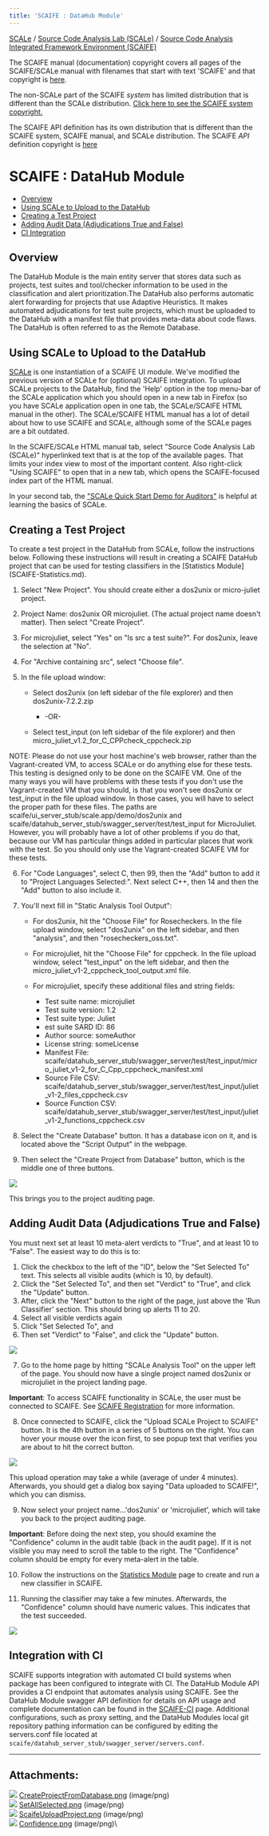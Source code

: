 ```yaml
---
title: 'SCAIFE : DataHub Module'
---
```


[SCALe](index.md) / [Source Code Analysis Lab (SCALe)](Welcome.md) / [Source Code Analysis Integrated Framework Environment (SCAIFE)](SCAIFE-Welcome.md)
<!-- <legal> -->
<!-- Copyright 2021 Carnegie Mellon University. -->
<!--  -->
<!-- This material is based upon work funded and supported by the -->
<!-- Department of Defense under Contract No. FA8702-15-D-0002 with -->
<!-- Carnegie Mellon University for the operation of the Software -->
<!-- Engineering Institute, a federally funded research and development -->
<!-- center. -->
<!--  -->
<!-- The view, opinions, and/or findings contained in this material are -->
<!-- those of the author(s) and should not be construed as an official -->
<!-- Government position, policy, or decision, unless designated by other -->
<!-- documentation. -->
<!--  -->
<!-- References herein to any specific commercial product, process, or -->
<!-- service by trade name, trade mark, manufacturer, or otherwise, does -->
<!-- not necessarily constitute or imply its endorsement, recommendation, -->
<!-- or favoring by Carnegie Mellon University or its Software Engineering -->
<!-- Institute. -->
<!--  -->
<!-- NO WARRANTY. THIS CARNEGIE MELLON UNIVERSITY AND SOFTWARE ENGINEERING -->
<!-- INSTITUTE MATERIAL IS FURNISHED ON AN 'AS-IS' BASIS. CARNEGIE MELLON -->
<!-- UNIVERSITY MAKES NO WARRANTIES OF ANY KIND, EITHER EXPRESSED OR -->
<!-- IMPLIED, AS TO ANY MATTER INCLUDING, BUT NOT LIMITED TO, WARRANTY OF -->
<!-- FITNESS FOR PURPOSE OR MERCHANTABILITY, EXCLUSIVITY, OR RESULTS -->
<!-- OBTAINED FROM USE OF THE MATERIAL. CARNEGIE MELLON UNIVERSITY DOES NOT -->
<!-- MAKE ANY WARRANTY OF ANY KIND WITH RESPECT TO FREEDOM FROM PATENT, -->
<!-- TRADEMARK, OR COPYRIGHT INFRINGEMENT. -->
<!--  -->
<!-- [DISTRIBUTION STATEMENT A] This material has been approved for public -->
<!-- release and unlimited distribution.  Please see Copyright notice for -->
<!-- non-US Government use and distribution. -->
<!--  -->
<!-- This work is licensed under a Creative Commons Attribution-ShareAlike -->
<!-- 4.0 International License. -->
<!--  -->
<!-- Carnegie Mellon® and CERT® are registered in the U.S. Patent and -->
<!-- Trademark Office by Carnegie Mellon University. -->
<!--   -->
<!-- DM20-0043 -->
<!-- </legal> -->

The SCAIFE manual (documentation) copyright covers all pages of the SCAIFE/SCALe manual with filenames that start with text 'SCAIFE' and that copyright is [here](SCAIFE-MANUAL-copyright.md).

The non-SCALe part of the SCAIFE _system_ has limited distribution that is different than the SCALe distribution. [Click here to see the SCAIFE system copyright.](SCAIFE-SYSTEM-copyright.md)

The SCAIFE API definition has its own distribution that is different than the SCAIFE system, SCAIFE manual, and SCALe distribution. The SCAIFE _API_ definition copyright is [here](SCAIFE-API-copyright.md)

SCAIFE : DataHub Module
=======================

-   [Overview](#overview)
-   [Using SCALe to Upload to the DataHub](#using-scale-to-upload-to-the-datahub)
-   [Creating a Test Project](#creating-a-test-project)
-   [Adding Audit Data (Adjudications True and False)](#adding-audit-data-adjudications-true-and-false)
-   [CI Integration](#integration-with-ci)

Overview
--------
The DataHub Module is the main entity server that stores data such as projects, test suites and tool/checker
information to be used in the classification and alert prioritization.The DataHub also performs
automatic alert forwarding for projects that use Adaptive Heuristics. It makes automated
adjudications for test suite projects, which must be uploaded to the DataHub with a manifest
file that provides meta-data about code flaws. The DataHub is often referred to as the Remote Database.

Using SCALe to Upload to the DataHub
--------

[SCALe](Welcome.md) is one instantiation of a SCAIFE UI module. We've
modified the previous version of SCALe for (optional) SCAIFE
integration. To upload SCALe projects to the DataHub, find the 'Help' option in the top menu-bar of the
SCALe application which you should open in a new tab in Firefox (so you have SCALe application open in one tab,
the SCALe/SCAIFE HTML manual in the other). The SCALe/SCAIFE HTML manual has a lot of detail about how to
use SCAIFE and SCALe, although some of the SCALe pages are a bit outdated.

In the SCAIFE/SCALe HTML manual tab, select "Source Code Analysis Lab (SCALe)" hyperlinked text that is at
the top of the available pages. That limits your index view to most of the important content.
Also right-click "Using SCAIFE" to open that in a new tab, which opens the SCAIFE-focused index part of the HTML manual.

In your second tab, the ["SCALe Quick Start Demo for Auditors"](SCALe-Quick-Start-Demo-for-Auditors.md) is helpful at learning the basics of SCALe.


Creating a Test Project
--------

To create a test project in the DataHub from SCALe, follow the instructions below. Following these instructions will
result in creating a SCAIFE DataHub project that can be used for testing classifiers in the [Statistics Module]
(SCAIFE-Statistics.md).

1. Select "New Project". You should create either a dos2unix or micro-juliet project.

2. Project Name: dos2unix OR microjuliet. (The actual project name doesn't matter). Then select "Create Project".

3. For microjuliet, select "Yes" on "Is src a test suite?". For dos2unix, leave the selection at "No".

4. For "Archive containing src", select "Choose file".

5. In the file upload window:

   * Select dos2unix (on left sidebar of the file explorer) and then dos2unix-7.2.2.zip

     * -OR-

   * Select test_input (on left sidebar of the file explorer) and then micro_juliet_v1.2_for_C_CPPcheck_cppcheck.zip

NOTE: Please do not use your host machine's web browser, rather than the Vagrant-created VM, to access SCALe or do anything else for these tests.
This testing is designed only to be done on the SCAIFE VM.
One of the many ways you will have problems with these tests if you don't use the Vagrant-created VM that you should,
is that you won't see dos2unix  or test_input  in the file upload window.
In those cases, you will have to select the proper path for these files.
The paths are scaife/ui_server_stub/scale.app/demo/dos2unix and scaife/datahub_server_stub/swagger_server/test/test_input for MicroJuliet.
However, you will probably have a lot of other problems if you do that, because our VM has particular things added in particular places that work with the test.
So you should only use the Vagrant-created SCAIFE VM for these tests.

6. For "Code Languages", select C, then 99, then the "Add" button to add it to "Project Languages Selected:". Next select C++, then 14 and then the "Add" button to also include it.

7. You'll next fill in "Static Analysis Tool Output":

   * For dos2unix, hit the "Choose File" for Rosecheckers. In the file upload window, select "dos2unix" on the left sidebar, and then "analysis", and then "rosecheckers_oss.txt".

   * For microjuliet, hit the "Choose File" for cppcheck. In the file upload window, select "test_input" on the left sidebar, and then the micro_juliet_v1-2_cppcheck_tool_output.xml file.

   * For microjuliet, specify these additional files and string fields:
     * Test suite name: microjuliet
     * Test suite version: 1.2
     * Test suite type: Juliet
     * est suite SARD ID: 86
     * Author source: someAuthor
     * License string: someLicense
     * Manifest File: scaife/datahub_server_stub/swagger_server/test/test_input/micro_juliet_v1-2_for_C_Cpp_cppcheck_manifest.xml
     * Source File CSV: scaife/datahub_server_stub/swagger_server/test/test_input/juliet_v1-2_files_cppcheck.csv
     * Source Function CSV: scaife/datahub_server_stub/swagger_server/test/test_input/juliet_v1-2_functions_cppcheck.csv

8. Select the "Create Database" button. It has a database icon on it, and is located above the "Script Output" in the webpage.
9. Then select the "Create Project from Database" button, which is the middle one of three buttons.

![](attachments/CreateProjectFromDatabase.png)

This brings you to the project auditing page.

Adding Audit Data (Adjudications True and False)
--------

You must next set at least 10 meta-alert verdicts to "True", and at least 10 to "False". The easiest way to do this is to:

1. Click the checkbox to the left of the "ID", below the "Set Selected To" text. This selects all visible audits (which is 10, by default).
2. Click the "Set Selected To", and then set "Verdict" to "True", and click the "Update" button.
3. After, click the "Next" button to the right of the page, just above the 'Run Classifier' section. This should bring up alerts 11 to 20.
4. Select all visible verdicts again
5. Click "Set Selected To", and
6. Then set "Verdict" to "False", and click the "Update" button.

![](attachments/SetAllSelected.png)

7. Go to the home page by hitting "SCALe Analysis Tool" on the upper left of the page. You should now have a single project named dos2unix or microjuliet
in the project landing page.

**Important**: To access SCAIFE functionality in SCALe, the user must be connected to SCAIFE. See [SCAIFE Registration](SCAIFE-Registration.md) for more information.

8. Once connected to SCAIFE, click the "Upload SCALe Project to SCAIFE" button. It is the 4th button in a series of 5 buttons on the right.
You can hover your mouse over the icon first, to see popup text that verifies you are about to hit the correct button.

![](attachments/ScaifeUploadProject.png)

This upload operation may take a while (average of under 4 minutes).
Afterwards, you should get a dialog box saying "Data uploaded to SCAIFE!", which you can dismiss.

9. Now select your project name...'dos2unix' or 'microjuliet', which will take you back to the project auditing page.

**Important**: Before doing the next step, you should examine the "Confidence" column in the audit table (back in the audit page).
If it is not visible you may need to scroll the table to the right.
The "Confidence" column should be empty for every meta-alert in the table.

10. Follow the instructions on the [Statistics Module](SCAIFE-Statistics.md) page to create and run a new classifier in SCAIFE.

11. Running the classifier may take a few minutes. Afterwards, the "Confidence" column should have numeric values. This indicates that the test succeeded.

![](attachments/Confidence.png)

Integration with CI
--------

SCAIFE supports integration with automated CI build systems when package has been configured to integrate with CI.  The DataHub Module API provides a CI endpoint that automates analysis using SCAIFE. See the DataHub Module swagger API definition for details on API usage and complete documentation can be found in the [SCAIFE-CI](SCAIFE-CI.md) page.  Additional configurations, such as proxy setting, and the DataHub Modules local git repository pathing information can be configured by editing the servers.conf file located at `scaife/datahub_server_stub/swagger_server/servers.conf`.

------------------------------------------------------------------------

Attachments:
------------
![](images/icons/bullet_blue.gif)
[CreateProjectFromDatabase.png](attachments/CreateProjectFromDatabase.png) (image/png)\
![](images/icons/bullet_blue.gif)
[SetAllSelected.png](attachments/SetAllSelected.png) (image/png)\
![](images/icons/bullet_blue.gif)
[ScaifeUploadProject.png](attachments/ScaifeUploadProject.png) (image/png)\
![](images/icons/bullet_blue.gif)
[Confidence.png](attachments/Confidence.png) (image/png)\
